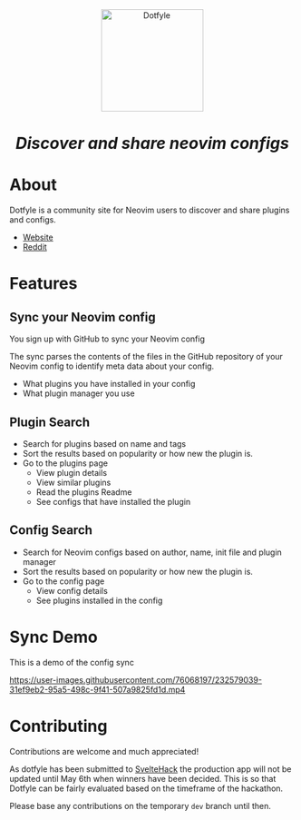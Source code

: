 
<div align="center">
  <a href="https://dotfyle.com" target="_blank">
    <img src="https://user-images.githubusercontent.com/76068197/232580010-284ea95a-df75-4705-8067-9dca893e8cc2.png" alt="Dotfyle" height="180" width="auto"/>
  </a>
  <h1><i>Discover and share neovim configs</i></h1>
</div>

# About

Dotfyle is a community site for Neovim users to discover and share plugins and configs.

- [Website](https://dotfyle.com)
- [Reddit](https://www.reddit.com/r/neovim/comments/12jgatz/introducing_dotfylecom_discover_and_share_neovim/)

# Features

## Sync your Neovim config

You sign up with GitHub to sync your Neovim config

The sync parses the contents of the files in the GitHub repository of your Neovim config to identify meta data about your config.

- What plugins you have installed in your config
- What plugin manager you use

## Plugin Search

- Search for plugins based on name and tags
- Sort the results based on popularity or how new the plugin is.
- Go to the plugins page
    - View plugin details
    - View similar plugins
    - Read the plugins Readme 
    - See configs that have installed the plugin

## Config Search

- Search for Neovim configs based on author, name, init file and plugin manager
- Sort the results based on popularity or how new the plugin is.
- Go to the config page
    - View config details
    - See plugins installed in the config

# Sync Demo

This is a demo of the config sync

https://user-images.githubusercontent.com/76068197/232579039-31ef9eb2-95a5-498c-9f41-507a9825fd1d.mp4

# Contributing

Contributions are welcome and much appreciated! 

As dotfyle has been submitted to [SvelteHack](https://hack.sveltesociety.dev/) the production app will not be updated until May 6th when winners have been decided. This is so that Dotfyle can be fairly evaluated based on the timeframe of the hackathon.

Please base any contributions on the temporary `dev` branch until then.
